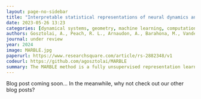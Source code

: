 ```yaml
---
layout: page-no-sidebar
title: "Interpretable statistical representations of neural dynamics and geometry"
date: 2023-05-26 13:23
categories: [dynamical systems, geometry, machine learning, computational neuroscience]
authors: Gosztolai, A., Peach, R. L., Arnaudon, A., Barahona, M., Vandergheynst, P.
journal: under review
year: 2024
image: MARBLE.jpg
paperurl: https://www.researchsquare.com/article/rs-2882348/v1
codeurl: https://github.com/agosztolai/MARBLE
summary: The MARBLE method is a fully unsupervised representation learning approach to obtain interpretable latent representations of neural dynamics. More generally, it introduces a statistical learning paradigm for non-linear dynamical systems based on a decomposition of the dynamical attractor into local flow fields. MARBLE representations achieve state-of-the-art decoding accuracy in neural dynamics and allow comparing computations across biological and artificial neural networks.
---
```


Blog post coming soon... In the meanwhile, why not check out our other blog posts?